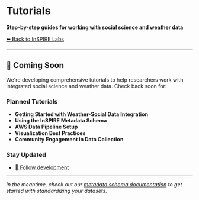 # Tutorials

**Step-by-step guides for working with social science and weather data**

[⬅️ Back to InSPIRE Labs](../)

---

## 🚧 Coming Soon

We're developing comprehensive tutorials to help researchers work with integrated social science and weather data. Check back soon for:

### **Planned Tutorials**
- **Getting Started with Weather-Social Data Integration**
- **Using the InSPIRE Metadata Schema**  
- **AWS Data Pipeline Setup**
- **Visualization Best Practices**
- **Community Engagement in Data Collection**

### **Stay Updated**
- [💬 Follow development](https://github.com/inspirelabs/inspire-labs/discussions)

---

*In the meantime, check out our [metadata schema documentation](../metadata-schema/) to get started with standardizing your datasets.*
